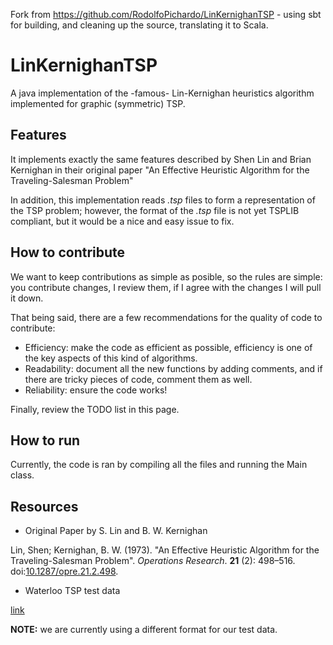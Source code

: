 Fork from https://github.com/RodolfoPichardo/LinKernighanTSP - using sbt for building, and cleaning up the source,
translating it to Scala.

# LinKernighanTSP
A java implementation of the -famous- Lin-Kernighan heuristics algorithm implemented for graphic (symmetric) TSP.

## Features
It implements exactly the same features described by Shen Lin and Brian Kernighan in their original paper "An Effective Heuristic Algorithm for the Traveling-Salesman Problem"

In addition, this implementation reads *.tsp* files to form a representation of the TSP problem; however, the format of the *.tsp* file is not yet TSPLIB compliant, but it would be a nice and easy issue to fix.

## How to contribute
We want to keep contributions as simple as posible, so the rules are simple: you contribute changes, I review them, if I agree with the changes I will pull it down.

That being said, there are a few recommendations for the quality of code to contribute:
* Efficiency: make the code as efficient as possible, efficiency is one of the key aspects of this kind of algorithms.
* Readability: document all the new functions by adding comments, and if there are tricky pieces of code, comment them as well.
* Reliability: ensure the code works!

Finally, review the TODO list in this page.

## How to run
Currently, the code is ran by compiling all the files and running the Main class.

## Resources

- Original Paper by S. Lin and B. W. Kernighan

Lin, Shen; Kernighan, B. W. (1973). "An Effective Heuristic Algorithm for the Traveling-Salesman Problem". *Operations Research*. **21** (2): 498–516. doi:[10.1287/opre.21.2.498](https://eng.ucmerced.edu/people/yzhang/papers/Heuristic/Lin_Kernighan).

- Waterloo TSP test data

[link](http://www.math.uwaterloo.ca/tsp/data/)

**NOTE:** we are currently using a different format for our test data.
